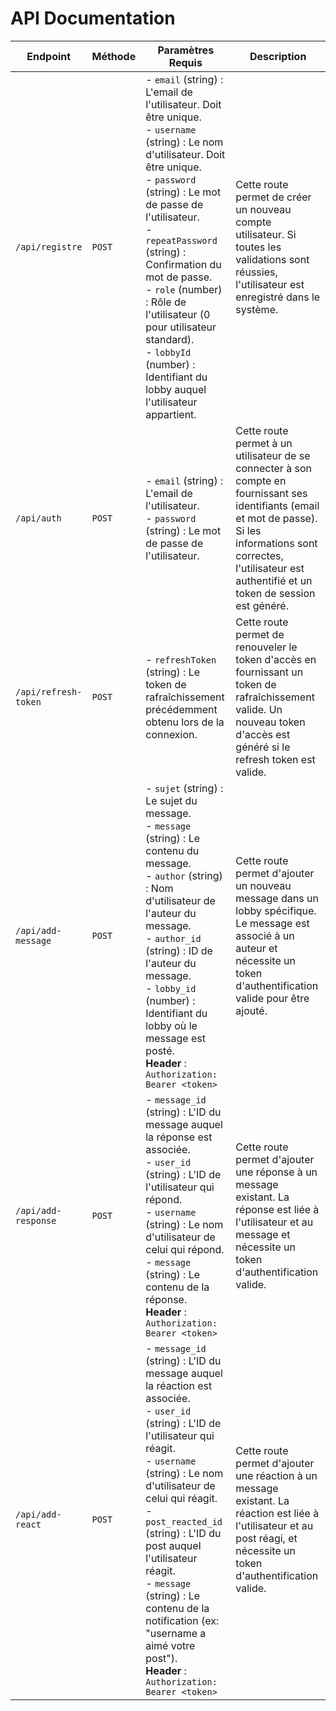 # API Documentation

| Endpoint             | Méthode | Paramètres Requis                                                                                                                                                                                                                               | Description                                                                                                        |
|----------------------|---------|-------------------------------------------------------------------------------------------------------------------------------------------------------------------------------------------------------------------------------------------------|--------------------------------------------------------------------------------------------------------------------|
| `/api/registre`      | `POST`  | - `email` (string) : L'email de l'utilisateur. Doit être unique.  <br> - `username` (string) : Le nom d'utilisateur. Doit être unique. <br> - `password` (string) : Le mot de passe de l'utilisateur. <br> - `repeatPassword` (string) : Confirmation du mot de passe. <br> - `role` (number) : Rôle de l'utilisateur (0 pour utilisateur standard). <br> - `lobbyId` (number) : Identifiant du lobby auquel l'utilisateur appartient. | Cette route permet de créer un nouveau compte utilisateur. Si toutes les validations sont réussies, l'utilisateur est enregistré dans le système. |
| `/api/auth`          | `POST`  | - `email` (string) : L'email de l'utilisateur. <br> - `password` (string) : Le mot de passe de l'utilisateur.                                                                                                                                  | Cette route permet à un utilisateur de se connecter à son compte en fournissant ses identifiants (email et mot de passe). Si les informations sont correctes, l'utilisateur est authentifié et un token de session est généré. |
| `/api/refresh-token` | `POST`  | - `refreshToken` (string) : Le token de rafraîchissement précédemment obtenu lors de la connexion.                                                                                                                                              | Cette route permet de renouveler le token d'accès en fournissant un token de rafraîchissement valide. Un nouveau token d'accès est généré si le refresh token est valide. |
| `/api/add-message`   | `POST`  | - `sujet` (string) : Le sujet du message. <br> - `message` (string) : Le contenu du message. <br> - `author` (string) : Nom d'utilisateur de l'auteur du message. <br> - `author_id` (string) : ID de l'auteur du message. <br> - `lobby_id` (number) : Identifiant du lobby où le message est posté. <br> **Header** : `Authorization: Bearer <token>` | Cette route permet d'ajouter un nouveau message dans un lobby spécifique. Le message est associé à un auteur et nécessite un token d'authentification valide pour être ajouté. |
| `/api/add-response`  | `POST`  | - `message_id` (string) : L'ID du message auquel la réponse est associée. <br> - `user_id` (string) : L'ID de l'utilisateur qui répond. <br> - `username` (string) : Le nom d'utilisateur de celui qui répond. <br> - `message` (string) : Le contenu de la réponse. <br> **Header** : `Authorization: Bearer <token>` | Cette route permet d'ajouter une réponse à un message existant. La réponse est liée à l'utilisateur et au message et nécessite un token d'authentification valide. |
| `/api/add-react`     | `POST`  | - `message_id` (string) : L'ID du message auquel la réaction est associée. <br> - `user_id` (string) : L'ID de l'utilisateur qui réagit. <br> - `username` (string) : Le nom d'utilisateur de celui qui réagit. <br> - `post_reacted_id` (string) : L'ID du post auquel l'utilisateur réagit. <br> - `message` (string) : Le contenu de la notification (ex: "username a aimé votre post"). <br> **Header** : `Authorization: Bearer <token>` | Cette route permet d'ajouter une réaction à un message existant. La réaction est liée à l'utilisateur et au post réagi, et nécessite un token d'authentification valide. |
